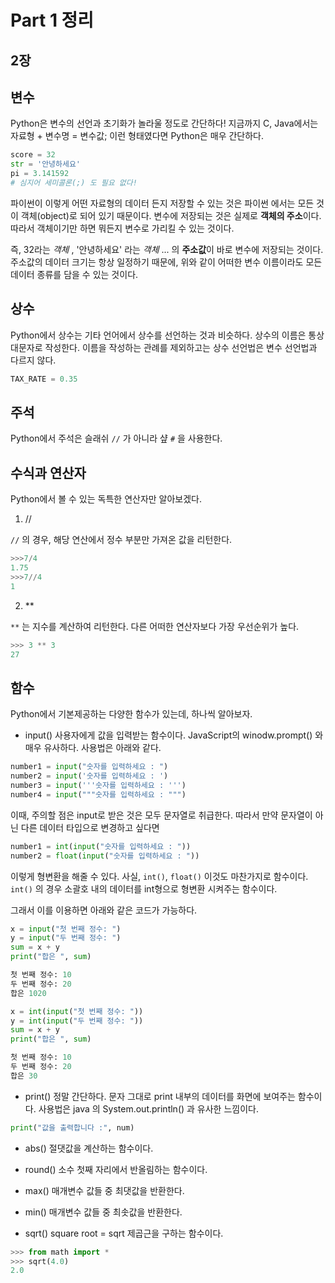 # Part 1 정리

## 2장

## 변수

Python은 변수의 선언과 초기화가 놀라울 정도로 간단하다! 지금까지 C, Java에서는 자료형 + 변수명 = 변수값; 이런 형태였다면 Python은 매우 간단하다.

```py
score = 32
str = '안녕하세요'
pi = 3.141592
# 심지어 세미콜론(;) 도 필요 없다!
```

파이썬이 이렇게 어떤 자료형의 데이터 든지 저장할 수 있는 것은 파이썬 에서는 모든 것이 객체(object)로 되어 있기 때문이다. 변수에 저장되는 것은 실제로 **객체의 주소**이다. 따라서 객체이기만 하면 뭐든지 변수로 가리킬 수 있는 것이다.

즉, 32라는 _객체_ , '안녕하세요' 라는 _객체_ ... 의 **주소값**이 바로 변수에 저장되는 것이다. 주소값의 데이터 크기는 항상 일정하기 때문에, 위와 같이 어떠한 변수 이름이라도 모든 데이터 종류를 담을 수 있는 것이다.

## 상수

Python에서 상수는 기타 언어에서 상수를 선언하는 것과 비슷하다. 상수의 이름은 통상 대문자로 작성한다. 이름을 작성하는 관례를 제외하고는 상수 선언법은 변수 선언법과 다르지 않다.

```py
TAX_RATE = 0.35
```

## 주석

Python에서 주석은 슬래쉬 `//` 가 아니라 샾 `#` 을 사용한다.

## 수식과 연산자

Python에서 볼 수 있는 독특한 연산자만 알아보겠다.

1. //

`//` 의 경우, 해당 연산에서 정수 부분만 가져온 값을 리턴한다.

```py
>>>7/4
1.75
>>>7//4
1
```

2. \*\*

`**` 는 지수를 계산하여 리턴한다. 다른 어떠한 연산자보다 가장 우선순위가 높다.

```py
>>> 3 ** 3
27
```

## 함수

Python에서 기본제공하는 다양한 함수가 있는데, 하나씩 알아보자.

- input()
  사용자에게 값을 입력받는 함수이다. JavaScript의 winodw.prompt() 와 매우 유사하다. 사용법은 아래와 같다.

```py
number1 = input("숫자를 입력하세요 : ")
number2 = input('숫자를 입력하세요 : ')
number3 = input('''숫자를 입력하세요 : ''')
number4 = input("""숫자를 입력하세요 : """)
```

이때, 주의할 점은 input로 받은 것은 모두 문자열로 취급한다. 따라서 만약 문자열이 아닌 다른 데이터 타입으로 변경하고 싶다면

```py
number1 = int(input("숫자를 입력하세요 : "))
number2 = float(input("숫자를 입력하세요 : "))
```

이렇게 형변환을 해줄 수 있다. 사실, `int()`, `float()` 이것도 마찬가지로 함수이다. `int()` 의 경우 소괄호 내의 데이터를 int형으로 형변환 시켜주는 함수이다.

그래서 이를 이용하면 아래와 같은 코드가 가능하다.

```py
x = input("첫 번째 정수: ")
y = input("두 번째 정수: ")
sum = x + y
print("합은 ", sum)

첫 번째 정수: 10
두 번째 정수: 20
합은 1020
```

```py
x = int(input("첫 번째 정수: "))
y = int(input("두 번째 정수: "))
sum = x + y
print("합은 ", sum)

첫 번째 정수: 10
두 번째 정수: 20
합은 30
```

- print()
  정말 간단하다. 문자 그대로 print 내부의 데이터를 화면에 보여주는 함수이다. 사용법은 java 의 System.out.println() 과 유사한 느낌이다.

```py
print("값을 출력합니다 :", num)
```

- abs()
  절댓값을 계산하는 함수이다.

- round()
  소수 첫째 자리에서 반올림하는 함수이다.

- max()
  매개변수 값들 중 최댓값을 반환한다.

- min()
  매개변수 값들 중 최솟값을 반환한다.

- sqrt()
  square root = sqrt
  제곱근을 구하는 함수이다.

```py
>>> from math import *
>>> sqrt(4.0)
2.0
```
